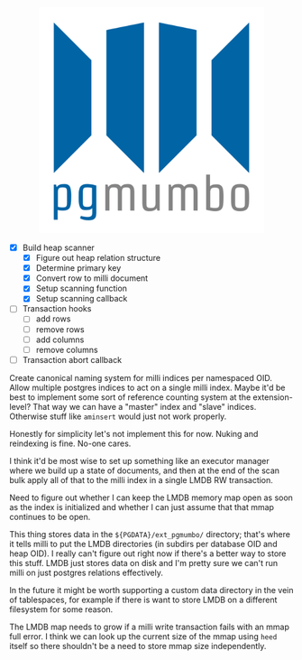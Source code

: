 <div align="center">
    <img alt="pgmumbo logo" src="pgmumbo.svg" width=400>
</div>

- [x] Build heap scanner
  - [x] Figure out heap relation structure
  - [x] Determine primary key
  - [x] Convert row to milli document
  - [x] Setup scanning function
  - [x] Setup scanning callback
- [ ] Transaction hooks
  - [ ] add rows
  - [ ] remove rows
  - [ ] add columns
  - [ ] remove columns
- [ ] Transaction abort callback

Create canonical naming system for milli indices per namespaced OID. Allow multiple postgres indices to act on a single milli index. Maybe it'd be best to implement some sort of reference counting system at the extension-level? That way we can have a "master" index and "slave" indices. Otherwise stuff like `aminsert` would just not work properly.

Honestly for simplicity let's not implement this for now. Nuking and reindexing is fine. No-one cares.

I think it'd be most wise to set up something like an executor manager where we build up a state of documents, and then at the end of the scan bulk apply all of that to the milli index in a single LMDB RW transaction.

Need to figure out whether I can keep the LMDB memory map open as soon as the index is initialized and whether I can just assume that that mmap continues to be open.

This thing stores data in the `${PGDATA}/ext_pgmumbo/` directory; that's where it tells milli to put the LMDB directories (in subdirs per database OID and heap OID). I really can't figure out right now if there's a better way to store this stuff. LMDB just stores data on disk and I'm pretty sure we can't run milli on just postgres relations effectively.

In the future it might be worth supporting a custom data directory in the vein of tablespaces, for example if there is want to store LMDB on a different filesystem for some reason.

The LMDB map needs to grow if a milli write transaction fails with an mmap full error. I think we can look up the current size of the mmap using `heed` itself so there shouldn't be a need to store mmap size independently.

